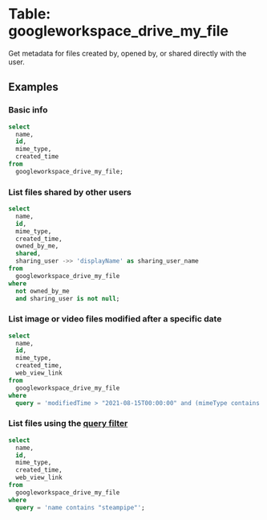 # Table: googleworkspace_drive_my_file

Get metadata for files created by, opened by, or shared directly with the user.

## Examples

### Basic info

```sql
select
  name,
  id,
  mime_type,
  created_time
from
  googleworkspace_drive_my_file;
```

### List files shared by other users

```sql
select
  name,
  id,
  mime_type,
  created_time,
  owned_by_me,
  shared,
  sharing_user ->> 'displayName' as sharing_user_name
from
  googleworkspace_drive_my_file
where
  not owned_by_me
  and sharing_user is not null;
```

### List image or video files modified after a specific date

```sql
select
  name,
  id,
  mime_type,
  created_time,
  web_view_link
from
  googleworkspace_drive_my_file
where
  query = 'modifiedTime > "2021-08-15T00:00:00" and (mimeType contains "image/" or mimeType contains "video/")';
```

### List files using the [query filter](https://developers.google.com/drive/api/v3/search-files)

```sql
select
  name,
  id,
  mime_type,
  created_time,
  web_view_link
from
  googleworkspace_drive_my_file
where
  query = 'name contains "steampipe"';
```
